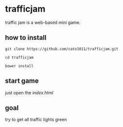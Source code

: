 # trafficjam

traffic jam is a web-based mini game.

## how to install

`git clone https://github.com/cato1011/trafficjam.git`

`cd trafficjam`

`bower install`

## start game

just open the *index.html*

## goal

try to get all traffic lights green
